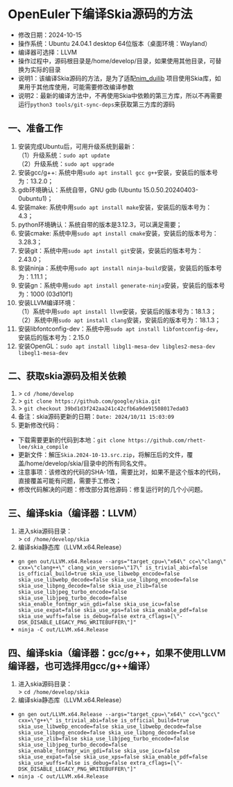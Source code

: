 # OpenEuler下编译Skia源码的方法 - 修改日期：2024-10-15 - 操作系统：Ubuntu 24.04.1 desktop 64位版本（桌面环境：Wayland） - 编译器可选择：LLVM - 操作过程中，源码根目录是/home/develop/目录，如果使用其他目录，可替换为实际的目录 - 说明1：该编译Skia源码的方法，是为了适配[nim_duilib](https://github.com/rhett-lee/nim_duilib) 项目使用Skia库，如果用于其他库使用，可能需要修改编译参数 - 说明2：最新的编译方法中，不再使用Skia中依赖的第三方库，所以不再需要运行`python3 tools/git-sync-deps`来获取第三方库的源码## 一、准备工作1. 安装完成Ubuntu后，可用升级系统到最新：    （1）升级系统：`sudo apt update`    （2）升级系统：`sudo apt upgrade`    2. 安装gcc/g++: 系统中用`sudo apt install gcc g++`安装，安装后的版本号为：13.2.0；3. gdb环境确认：系统自带，GNU gdb (Ubuntu 15.0.50.20240403-0ubuntu1)；4. 安装make: 系统中用`sudo apt install make`安装，安装后的版本号为：4.3；5. python环境确认：系统自带的版本是3.12.3，可以满足需要；6. 安装cmake: 系统中用`sudo apt install cmake`安装，安装后的版本号为：3.28.3；7. 安装git：系统中用`sudo apt install git`安装，安装后的版本号为：2.43.0；8. 安装ninja：系统中用`sudo apt install ninja-build`安装，安装后的版本号为：1.11.1；9. 安装gn：系统中用`sudo apt install generate-ninja`安装，安装后的版本号为：1000 (03d10f1)10. 安装LLVM编译环境：    （1）系统中用`sudo apt install llvm`安装，安装后的版本号为：18.1.3；     （2）系统中用`sudo apt install clang`安装，安装后的版本号为：18.1.3；11. 安装libfontconfig-dev：系统中用`sudo apt install libfontconfig-dev`，安装后的版本号为：2.15.012. 安装OpenGL：`sudo apt install libgl1-mesa-dev libgles2-mesa-dev libegl1-mesa-dev`## 二、获取skia源码及相关依赖1. \> `cd /home/develop`    2. \> `git clone https://github.com/google/skia.git`    3. \> `git checkout 39bd1d3f242aa241c42cfb6a9de91508017eda03`    4. 备注：skia源码更新的日期：`Date: 2024/10/11 15:03:09`    5. 更新修改代码：     - 下载需要更新的代码到本地：`git clone https://github.com/rhett-lee/skia_compile`     - 更新文件：解压`Skia.2024-10-13.src.zip`，将解压后的文件，覆盖/home/develop/skia/目录中的所有同名文件。     - 注意事项：该修改的代码的SHA-1值，需要比对，如果不是这个版本的代码，直接覆盖可能有问题，需要手工修改；     - 修改代码解决的问题：修改部分其他源码：修复运行时的几个小问题。    ## 三、编译skia（编译器：LLVM）1. 进入skia源码目录：    \> `cd /home/develop/skia`2. 编译skia静态库（LLVM.x64.Release） - `gn gen out/LLVM.x64.Release --args="target_cpu=\"x64\" cc=\"clang\" cxx=\"clang++\" clang_win_version=\"17\" is_trivial_abi=false is_official_build=true skia_use_libwebp_encode=false skia_use_libwebp_decode=false skia_use_libpng_encode=false skia_use_libpng_decode=false skia_use_zlib=false skia_use_libjpeg_turbo_encode=false skia_use_libjpeg_turbo_decode=false skia_enable_fontmgr_win_gdi=false skia_use_icu=false skia_use_expat=false skia_use_xps=false skia_enable_pdf=false skia_use_wuffs=false is_debug=false extra_cflags=[\"-DSK_DISABLE_LEGACY_PNG_WRITEBUFFER\"]"`     - `ninja -C out/LLVM.x64.Release` ## 四、编译skia（编译器：gcc/g++，如果不使用LLVM编译器，也可选择用gcc/g++编译）1. 进入skia源码目录：    \> `cd /home/develop/skia`2. 编译skia静态库（LLVM.x64.Release） - `gn gen out/LLVM.x64.Release --args="target_cpu=\"x64\" cc=\"gcc\" cxx=\"g++\" is_trivial_abi=false is_official_build=true skia_use_libwebp_encode=false skia_use_libwebp_decode=false skia_use_libpng_encode=false skia_use_libpng_decode=false skia_use_zlib=false skia_use_libjpeg_turbo_encode=false skia_use_libjpeg_turbo_decode=false skia_enable_fontmgr_win_gdi=false skia_use_icu=false skia_use_expat=false skia_use_xps=false skia_enable_pdf=false skia_use_wuffs=false is_debug=false extra_cflags=[\"-DSK_DISABLE_LEGACY_PNG_WRITEBUFFER\"]"`     - `ninja -C out/LLVM.x64.Release`